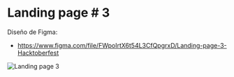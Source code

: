 # Landing page # 3

Diseño de Figma:
- https://www.figma.com/file/FWpoIrtX6t54L3CfQpgrxD/Landing-page-3-Hacktoberfest

![Landing page 3](https://user-images.githubusercontent.com/13499566/95647456-d9296500-0a8c-11eb-84e7-215ea1acf3c0.png)

